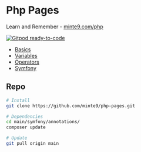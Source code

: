 # Php Pages

Learn and Remember - [minte9.com/php](https://www.minte9.com/php)

[![Gitpod ready-to-code](https://img.shields.io/badge/Gitpod-ready--to--code-blue?logo=gitpod)](https://gitpod.io/#https://github.com/minte9/php-pages)

- [Basics](./main/basics)
- [Variables](./main/variables)
- [Operators](./main/operators)
- [Symfony](./main/symfony) 

## Repo

~~~sh
# Install
git clone https://github.com/minte9/php-pages.git

# Dependencies
cd main/symfony/annotations/
composer update

# Update
git pull origin main
~~~
